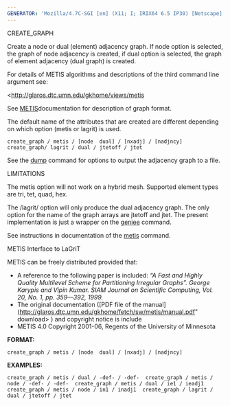 ```yaml
---
GENERATOR: 'Mozilla/4.7C-SGI [en] (X11; I; IRIX64 6.5 IP30) [Netscape]'
---
```


CREATE\_GRAPH

 Create a node or dual (element) adjacency graph. If node option is
 selected, the graph of node adjacency is created, if dual option is
 selected, the graph of element adjacency (dual graph) is created.

 For details of METIS algorithms and descriptions of the third command
 line argument see:

 <http://glaros.dtc.umn.edu/gkhome/views/metis

 See [METIS](metis.md)documentation for description of graph format.

 The default name of the attributes that are created are different
 depending on which option (metis or lagrit) is used.

 `create_graph / metis / [node  dual] / [nxadj] / [nadjncy]  create_graph/ lagrit / dual / jtetoff / jtet   `

 See the [dump](DUMP2.md) command for options to output the adjacency
 graph to a file.`   `

LIMITATIONS

 The metis option will not work on a hybrid mesh. Supported element
 types are tri, tet, quad, hex.

 The /lagrit/ option will only produce the dual adjacency graph. The
 only option for the name of the graph arrays are jtetoff and jtet. The
 present implementation is just a wrapper on the [geniee](GENIEE.md)
 command.

 See instructions in documentation of the [metis](metis.md) command.

METIS Interface to LaGriT

 METIS can be freely distributed provided that:

-   A reference to the following paper is included: *“A Fast and Highly
    Quality Multilevel Scheme for Partitioning Irregular Graphs”. George
    Karypis and Vipin Kumar. SIAM Journal on Scientific Computing, Vol.
    20, No. 1, pp. 359—392, 1999.*
-   The original documentation ([PDF file of the
    manual](http://glaros.dtc.umn.edu/gkhome/fetch/sw/metis/manual.pdf" download> </a>)
    and copyright notice is include
-   METIS 4.0 Copyright 2001-06, Regents of the University of Minnesota

**FORMAT:**

 `create_graph / metis / [node  dual] / [nxadj] / [nadjncy]`

**EXAMPLES:**

 `create_graph / metis / dual / -def- / -def-  create_graph / metis / node / -def- / -def-  create_graph / metis / dual / ie1 / ieadj1  create_graph / metis / node / in1 / inadj1  create_graph / lagrit / dual / jtetoff / jtet`

